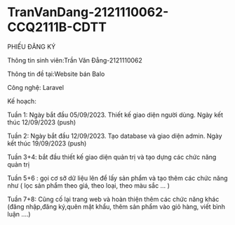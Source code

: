# TranVanDang-2121110062-CCQ2111B-CDTT
PHIẾU ĐĂNG KÝ

Thông tin sinh viên:Trần Văn Đẳng-2121110062

Thông tin đề tại:Website bán Balo

Công nghệ: Laravel

Kế hoạch:  

Tuần 1: Ngày bắt đầu 05/09/2023. Thiết kế giao diện người dùng. Ngày kết thúc 12/09/2023 (push)

Tuần 2: Ngày bắt đầu 12/09/2023. Tạo database và giao diện admin. Ngày kết thúc 19/09/2023 (push)

Tuần 3+4: bắt đầu thiết kế giao diện quản trị và tạo dựng các chức năng quản trị

Tuần 5+6 : gọi cơ sỡ dữ liệu lên để lấy sản phẩm và tạo thêm các chức năng như ( lọc sản phẩm theo giá, theo loại, theo màu sắc … )

Tuần 7+8: Cũng cố lại trang web và hoàn thiện thêm các chức năng khác (đăng nhập,đăng ký,quên mật khẩu, thêm sản phẩm vào giỏ hàng, viết bình luận ….)

